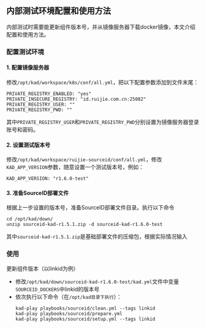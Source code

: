 ## 内部测试环境配置和使用方法

内部测试时需要能更新组件版本号，并从镜像服务器下载docker镜像，本文介绍配置和使用方法。

### 配置测试环境

#### 1. 配置镜像服务器

修改`/opt/kad/workspace/k8s/conf/all.yml`，把以下配置参数添加到文件末尾：
```
PRIVATE_REGISTRY_ENABLED: "yes"
PRIVATE_INSECURE_REGISTRY: "id.ruijie.com.cn:25082"
PRIVATE_REGISTRY_USER: ""
PRIVATE_REGISTRY_PWD: ""
```
其中`PRIVATE_REGISTRY_USER`和`PRIVATE_REGISTRY_PWD`分别设置为镜像服务器登录账号和密码。

#### 2. 设置测试版本号

修改`/opt/kad/workspace/ruijie-sourceid/conf/all.yml`，修改`KAD_APP_VERSION`参数，随意设置一个测试版本号，例如：
```
KAD_APP_VERSION: "r1.6.0-test"
```

#### 3. 准备SourceID部署文件

根据上一步设置的版本号，准备SourceID部署文件目录。执行以下命令
```
cd /opt/kad/down/
unzip sourceid-kad-r1.5.1.zip -d sourceid-kad-r1.6.0-test
```
其中`sourceid-kad-r1.5.1.zip`是基础部署文件的压缩包，根据实际情况输入

### 使用

更新组件版本（以linkid为例）
- 修改`/opt/kad/down/sourceid-kad-r1.6.0-test/kad.yml`文件中变量`SOURCEID_DOCKERS`中linkid的版本号
- 依次执行以下命令（在`/opt/kad目录下执行`）：
    ```
    kad-play playbooks/sourceid/clean.yml --tags linkid
    kad-play playbooks/sourceid/prepare.yml
    kad-play playbooks/sourceid/setup.yml --tags linkid
    ```
